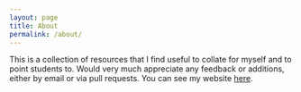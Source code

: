 ```yaml
---
layout: page
title: About
permalink: /about/
---
```


This is a collection of resources that I find useful to collate for myself and to point students to.
Would very much appreciate any feedback or additions, either by email or via pull requests.
You can see my website [here](http://www.benfulcher.com).

<!-- This is the base Jekyll theme. You can find out more info about customizing your Jekyll theme, as well as basic Jekyll usage documentation at [jekyllrb.com](https://jekyllrb.com/)

You can find the source code for Minima at GitHub:
[jekyll][jekyll-organization] /
[minima](https://github.com/jekyll/minima)

You can find the source code for Jekyll at GitHub:
[jekyll][jekyll-organization] /
[jekyll](https://github.com/jekyll/jekyll)


[jekyll-organization]: https://github.com/jekyll -->
